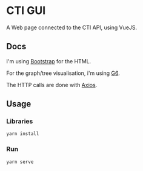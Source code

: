 # CTI GUI

A Web page connected to the CTI API, using VueJS.

## Docs

I'm using [Bootstrap](https://getbootstrap.com/) for the HTML.

For the graph/tree visualisation, i'm using [G6](https://g6.antv.vision/en).

The HTTP calls are done with [Axios](https://github.com/axios/axios).

## Usage

### Libraries
```
yarn install
```

### Run
```
yarn serve
```

